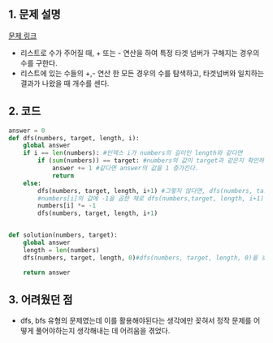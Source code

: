 ## 1. 문제 설명

[문제 링크](https://programmers.co.kr/learn/courses/30/lessons/43165)

- 리스트로 수가 주어질 때, + 또는 - 연산을 하여 특정 타겟 넘버가 구해지는 경우의 수를 구한다.
- 리스트에 있는 수들의 +,- 연산 한 모든 경우의 수를 탐색하고, 타겟넘버와 일치하는 결과가 나왔을 때 개수를 센다.

## 2. 코드

```python
answer = 0
def dfs(numbers, target, length, i):
    global answer
    if i == len(numbers): #인덱스 i가 numbers의 길이인 length와 같다면
        if (sum(numbers)) == target: #numbers의 값이 target과 같은지 확인하고
            answer += 1 #같다면 answer의 값을 1 증가킨다.
            return
    else:
        dfs(numbers, target, length, i+1) #그렇지 않다면, dfs(numbers, target, length, i+1)을 호출한 뒤
        #numbers[i]의 값에 -1을 곱한 채로 dfs(numbers,target, length, i+1)을 호출한다.
        numbers[i] *= -1
        dfs(numbers, target, length, i+1)


def solution(numbers, target):
    global answer
    length = len(numbers)
    dfs(numbers, target, length, 0)#dfs(numbers, target, length, 0)을 호출한다.

    return answer
```

## 3. 어려웠던 점

- dfs, bfs 유형의 문제였는데 이를 활용해야된다는 생각에만 꽂혀서 정작 문제를 어떻게 풀어야하는지 생각해내는 데 어려움을 겪었다.
